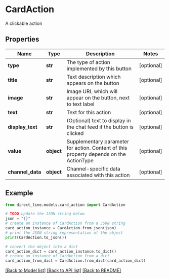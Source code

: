# CardAction

A clickable action

## Properties

Name | Type | Description | Notes
------------ | ------------- | ------------- | -------------
**type** | **str** | The type of action implemented by this button | [optional] 
**title** | **str** | Text description which appears on the button | [optional] 
**image** | **str** | Image URL which will appear on the button, next to text label | [optional] 
**text** | **str** | Text for this action | [optional] 
**display_text** | **str** | (Optional) text to display in the chat feed if the button is clicked | [optional] 
**value** | **object** | Supplementary parameter for action. Content of this property depends on the ActionType | [optional] 
**channel_data** | **object** | Channel-specific data associated with this action | [optional] 

## Example

```python
from direct_line.models.card_action import CardAction

# TODO update the JSON string below
json = "{}"
# create an instance of CardAction from a JSON string
card_action_instance = CardAction.from_json(json)
# print the JSON string representation of the object
print(CardAction.to_json())

# convert the object into a dict
card_action_dict = card_action_instance.to_dict()
# create an instance of CardAction from a dict
card_action_from_dict = CardAction.from_dict(card_action_dict)
```
[[Back to Model list]](../README.md#documentation-for-models) [[Back to API list]](../README.md#documentation-for-api-endpoints) [[Back to README]](../README.md)


